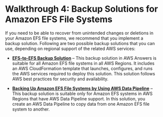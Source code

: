 # Walkthrough 4: Backup Solutions for Amazon EFS File Systems<a name="efs-backup"></a>

If you need to be able to recover from unintended changes or deletions in your Amazon EFS file systems, we recommend that you implement a backup solution\. Following are two possible backup solutions that you can use, depending on regional support of the related AWS services:

+ **[EFS\-to\-EFS Backup Solution](https://aws.amazon.com/answers/infrastructure-management/efs-backup/)** – This backup solution in AWS Answers is suitable for all Amazon EFS file systems in all AWS Regions\. It includes an AWS CloudFormation template that launches, configures, and runs the AWS services required to deploy this solution\. This solution follows AWS best practices for security and availability\.

+ **[Backing Up Amazon EFS File Systems by Using AWS Data Pipeline](alternative-efs-backup.md)** – This backup solution is suitable only for Amazon EFS systems in AWS Regions that have AWS Data Pipeline support\. In this solution, you create an AWS Data Pipeline to copy data from one Amazon EFS file system to another\.